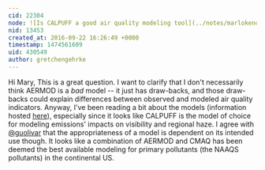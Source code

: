 ```yaml
---
cid: 22304
node: ![Is CALPUFF a good air quality modeling tool](../notes/marlokeno/09-16-2016/is-calpuff-a-good-air-quality-modeling-tool)
nid: 13453
created_at: 2016-09-22 16:26:49 +0000
timestamp: 1474561609
uid: 430549
author: gretchengehrke
---
```


Hi Mary, This is a great question. I want to clarify that I don't necessarily think AERMOD is a *bad* model -- it just has draw-backs, and those draw-backs could explain differences between observed and modeled air quality indicators. Anyway, I've been reading a bit about the models (information hosted [here](https://www3.epa.gov/scram001/dispersion_prefrec.htm)), especially since it looks like CALPUFF is the model of choice for modeling emissions' impacts on visibility and regional haze. I agree with [@guolivar](/profile/guolivar) that the appropriateness of a model is dependent on its intended use though. It looks like a combination of AERMOD and CMAQ has been deemed the best available modeling for primary pollutants (the NAAQS pollutants) in the continental US. 